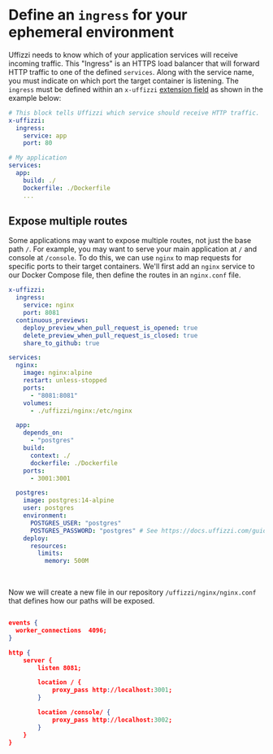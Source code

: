 # Define an `ingress` for your ephemeral environment

Uffizzi needs to know which of your application services will receive incoming traffic. This "Ingress" is an HTTPS load balancer that will forward HTTP traffic to one of the defined `services`. Along with the service name, you must indicate on which port the target container is listening. The `ingress` must be defined within an `x-uffizzi` [extension field](https://docs.docker.com/compose/compose-file/compose-file-v3/#extension-fields) as shown in the example below:

``` yaml title="docker-compose.uffizzi.yml"
# This block tells Uffizzi which service should receive HTTP traffic.
x-uffizzi:
  ingress:
    service: app
    port: 80

# My application
services:
  app:
    build: ./
    Dockerfile: ./Dockerfile
    ...
```

## Expose multiple routes

Some applications may want to expose multiple routes, not just the base path `/`. For example, you may want to serve your main application at `/` and console at `/console`. To do this, we can use `nginx` to map requests for specific ports to their target containers. We'll first add an `nginx` service to our Docker Compose file, then define the routes in an `nginx.conf` file.

```yaml title="docker-compose.uffizzi.multiple-routes.yml"
x-uffizzi:
  ingress:
    service: nginx
    port: 8081
  continuous_previews:
    deploy_preview_when_pull_request_is_opened: true
    delete_preview_when_pull_request_is_closed: true
    share_to_github: true

services:
  nginx:
    image: nginx:alpine
    restart: unless-stopped
    ports:
      - "8081:8081"
    volumes:
      - ./uffizzi/nginx:/etc/nginx

  app:
    depends_on:
      - "postgres"
    build:
      context: ./
      dockerfile: ./Dockerfile
    ports:
      - 3001:3001

  postgres:
    image: postgres:14-alpine
    user: postgres
    environment:
      POSTGRES_USER: "postgres"
      POSTGRES_PASSWORD: "postgres" # See https://docs.uffizzi.com/guides/secrets/#add-secrets-element-to-your-docker-compose-template
    deploy:
      resources:
        limits:
          memory: 500M
```

&nbsp;  

Now we will create a new file in our repository `/uffizzi/nginx/nginx.conf` that defines how our paths will be exposed.

```json title="nginx.conf"

events {
  worker_connections  4096;
}

http {
    server {
        listen 8081;

        location / {
            proxy_pass http://localhost:3001;
        }

        location /console/ {
            proxy_pass http://localhost:3002;
        }
    }
}
```